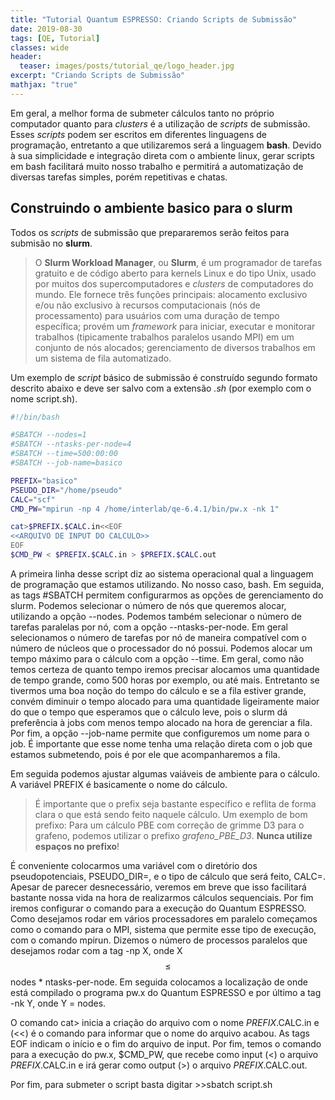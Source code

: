 ```yaml
---
title: "Tutorial Quantum ESPRESSO: Criando Scripts de Submissão"
date: 2019-08-30
tags: [QE, Tutorial]
classes: wide
header:
  teaser: images/posts/tutorial_qe/logo_header.jpg
excerpt: "Criando Scripts de Submissão"
mathjax: "true"
---
```


Em geral, a melhor forma de submeter cálculos tanto no próprio computador quanto para *clusters* é a utilização de *scripts* de submissão. Esses *scripts* podem ser escritos em diferentes linguagens de programação, entretanto a que utilizaremos será a linguagem **bash**. Devido à sua simplicidade e integração direta com o ambiente linux, gerar scripts em bash facilitará muito nosso trabalho e permitirá a automatização de diversas tarefas simples, porém repetitivas e chatas.

## Construindo o ambiente basico para o **slurm**

Todos os *scripts* de submissão que prepararemos serão feitos para submisão no **slurm**.

> O **Slurm Workload Manager**, ou **Slurm**, é um programador de tarefas gratuito e de código aberto para kernels Linux e do tipo Unix, usado por muitos dos supercomputadores e *clusters* de computadores do mundo. Ele fornece três funções principais: alocamento exclusivo e/ou não exclusivo à recursos computacionais (nós de processamento) para usuários com uma duração de tempo específica; provém um *framework* para iniciar, executar e monitorar trabalhos (tipicamente trabalhos paralelos usando MPI) em um conjunto de nós alocados; gerenciamento de diversos trabalhos em um sistema de fila automatizado.

Um exemplo de *script* básico de submissão é construído segundo formato descrito abaixo e deve ser salvo com a extensão *.sh* (por exemplo com o nome script.sh).

```bash
#!/bin/bash

#SBATCH --nodes=1
#SBATCH --ntasks-per-node=4
#SBATCH --time=500:00:00
#SBATCH --job-name=basico

PREFIX="basico"
PSEUDO_DIR="/home/pseudo"
CALC="scf"
CMD_PW="mpirun -np 4 /home/interlab/qe-6.4.1/bin/pw.x -nk 1"

cat>$PREFIX.$CALC.in<<EOF
<<ARQUIVO DE INPUT DO CALCULO>>
EOF
$CMD_PW < $PREFIX.$CALC.in > $PREFIX.$CALC.out
```

A primeira linha desse script diz ao sistema operacional qual a linguagem de programação que estamos utilizando. No nosso caso, bash. Em seguida, as tags #SBATCH permitem configurarmos as opções de gerenciamento do slurm. Podemos selecionar o número de nós que queremos alocar, utilizando a opção --nodes. Podemos também selecionar o número de tarefas paralelas por nó, com a opção --ntasks-per-node. Em geral selecionamos o número de tarefas por nó de maneira compatível com o número de núcleos que o processador do nó possui. Podemos alocar um tempo máximo para o cálculo com a opção --time. Em geral, como não temos certeza de quanto tempo iremos precisar alocamos uma quantidade de tempo grande, como 500 horas por exemplo, ou até mais. Entretanto se tivermos uma boa noção do tempo do cálculo e se a fila estiver grande, convém diminuir o tempo alocado para uma quantidade ligeiramente maior do que o tempo que esperamos que o cálculo leve, pois o slurm dá preferência à jobs com menos tempo alocado na hora de gerenciar a fila. Por fim, a opção --job-name permite que configuremos um nome para o job. É importante que esse nome tenha uma relação direta com o job que estamos submetendo, pois é por ele que acompanharemos a fila.

Em seguida podemos ajustar algumas vaiáveis de ambiente para o cálculo. A variável PREFIX é basicamente o nome do cálculo.

>  É importante que o prefix seja bastante específico e reflita de forma clara o que está sendo feito naquele cálculo. Um exemplo de bom prefixo: Para um cálculo PBE com correção de grimme D3 para o grafeno, podemos utilizar o prefixo *grafeno\_PBE\_D3*. **Nunca utilize espaços no prefixo**!

É conveniente colocarmos uma variável com o diretório dos pseudopotenciais, PSEUDO_DIR=, e o tipo de cálculo que será feito, CALC=. Apesar de parecer desnecessário, veremos em breve que isso facilitará bastante nossa vida na hora de realizarmos cálculos sequenciais. Por fim iremos configurar o comando para a execução do Quantum ESPRESSO. Como desejamos rodar em vários processadores em paralelo começamos como o comando para o MPI, sistema que permite esse tipo de execução, com o comando mpirun. Dizemos o número de processos paralelos que desejamos rodar com a tag -np X, onde X $$\leq$$ nodes * ntasks-per-node. Em seguida colocamos a localização de onde está compilado o programa pw.x do Quantum ESPRESSO e por último a tag -nk Y, onde Y = nodes.

O comando cat> inicia a criação do arquivo com o nome $PREFIX.$CALC.in e (<<) é o comando para informar que o nome do arquivo acabou. As tags EOF indicam o início e o fim do arquivo de input. Por fim, temos o comando para a execução do pw.x, $CMD_PW, que recebe como input (<) o arquivo $PREFIX.$CALC.in e irá gerar como output (>) o arquivo $PREFIX.$CALC.out.

Por fim, para submeter o script basta digitar >>sbatch script.sh
